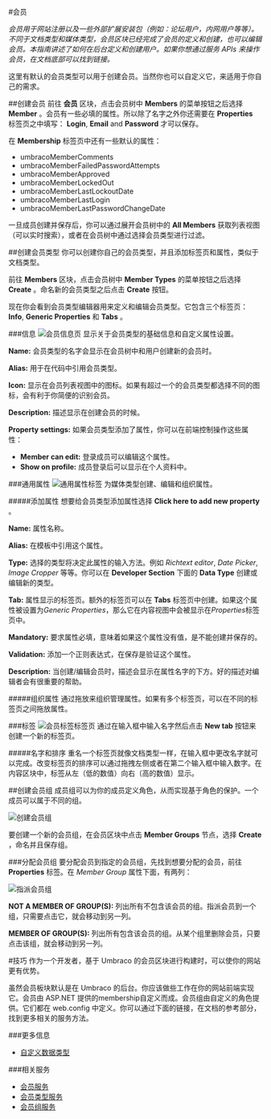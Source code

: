 #会员

*会员用于网站注册以及一些外部扩展安装包（例如：论坛用户，内网用户等等）。不同于文档类型和媒体类型，会员区块已经完成了会员的定义和创建，也可以编辑会员。本指南讲述了如何在后台定义和创建用户。如果你想通过服务 APIs 来操作会员，在文档底部可以找到链接。*

这里有默认的会员类型可以用于创建会员。当然你也可以自定义它，来适用于你自己的需求。

##创建会员
前往 __会员__ 区块，点击会员树中 __Members__ 的菜单按钮之后选择 __Member__ 。会员有一些必填的属性。所以除了名字之外你还需要在 __Properties__ 标签页之中填写： __Login__, __Email__ and __Password__ 才可以保存。

在 __Membership__ 标签页中还有一些默认的属性：

- umbracoMemberComments
- umbracoMemberFailedPasswordAttempts
- umbracoMemberApproved
- umbracoMemberLockedOut
- umbracoMemberLastLockoutDate
- umbracoMemberLastLogin
- umbracoMemberLastPasswordChangeDate

一旦成员创建并保存后，你可以通过展开会员树中的 __All Members__ 获取列表视图（可以实时搜索），或者在会员树中通过选择会员类型进行过滤。

##创建会员类型
你可以创建你自己的会员类型，并且添加标签页和属性，类似于文档类型。

前往 __Members__ 区块，点击会员树中 __Member Types__ 的菜单按钮之后选择 __Create__ 。命名新的会员类型之后点击 __Create__ 按钮。

现在你会看到会员类型编辑器用来定义和编辑会员类型。它包含三个标签页： __Info__, __Generic Properties__ 和 __Tabs__ 。

###信息
![会员信息页](images/Members-Info.jpg)
显示关于会员类型的基础信息和自定义属性设置。

__Name:__ 会员类型的名字会显示在会员树中和用户创建新的会员时。

__Alias:__ 用于在代码中引用会员类型。

__Icon:__ 显示在会员列表视图中的图标。如果有超过一个的会员类型都选择不同的图标，会有利于你简便的识别会员。

__Description:__ 描述显示在创建会员的时候。

__Property settings:__ 如果会员类型添加了属性，你可以在前端控制操作这些属性：

  - __Member can edit:__ 登录成员可以编辑这个属性。
  - __Show on profile:__ 成员登录后可以显示在个人资料中。

###通用属性
![通用属性标签](images/Members-Generic-Properties.jpg)
为媒体类型创建、编辑和组织属性。

#####添加属性
想要给会员类型添加属性选择  __Click here to add new property__ 。

__Name:__ 属性名称。

__Alias:__ 在模板中引用这个属性。

__Type:__ 选择的类型将决定此属性的输入方法。例如 *Richtext editor*, *Date Picker*, *Image Cropper* 等等。你可以在 __Developer Section__ 下面的 __Data Type__ 创建或编辑新的类型。

__Tab:__ 属性显示的标签页。额外的标签页可以在 __Tabs__ 标签页中创建。如果这个属性被设置为*Generic Properties*，那么它在内容视图中会被显示在*Properties*标签页中。

__Mandatory:__ 要求属性必填，意味着如果这个属性没有值，是不能创建并保存的。

__Validation:__ 添加一个正则表达式，在保存是验证这个属性。

__Description:__ 当创建/编辑会员时，描述会显示在属性名字的下方。好的描述对编辑者会有很重要的帮助。

#####组织属性
通过拖放来组织管理属性。如果有多个标签页，可以在不同的标签页之间拖放属性。

###标签
![会员标签标签页](images/Members-Tabs.jpg)
通过在输入框中输入名字然后点击  __New tab__ 按钮来创建一个新的标签页。

#####名字和排序
重名一个标签页就像文档类型一样，在输入框中更改名字就可以完成。改变标签页的排序可以通过拖拽左侧或者在第二个输入框中输入数字。在内容区块中，标签从左（低的数值）向右（高的数值）显示。

##创建会员组
成员组可以为你的成员定义角色，从而实现基于角色的保护。一个成员可以属于不同的组。

![创建会员组](images/Member-Groups-Create.jpg)

要创建一个新的会员组，在会员区块中点击  __Member Groups__ 节点，选择 __Create__ ，命名并且保存组。

###分配会员组
要分配会员到指定的会员组，先找到想要分配的会员，前往 __Properties__ 标签。在 *Member Group* 属性下面，有两列：

![指派会员组](images/Member-Groups-Assign.jpg)

__NOT A MEMBER OF GROUP(S):__ 列出所有不包含该会员的组。指派会员到一个组，只需要点击它，就会移动到另一列。

__MEMBER OF GROUP(S):__ 列出所有包含该会员的组。从某个组里删除会员，只要点击该组，就会移动到另一列。

#技巧
作为一个开发者，基于 Umbraco 的会员区块进行构建时，可以使你的网站更有优势。

虽然会员板块默认是在 Umbraco 的后台。你应该做些工作在你的网站前端实现它。会员由 ASP.NET 提供的membership自定义而成。会员组由自定义的角色提供。它们都在 web.config 中定义。你可以通过下面的链接，在文档的参考部分，找到更多相关的服务方法。

###更多信息
- [自定义数据类型](../Data-Types/)

###相关服务
- [会员服务](../../../Reference/Management/Services/MemberService.md)
- [会员类型服务](../../../Reference/Management/Services/MemberTypeService.md)
- [会员组服务](../../../Reference/Management/Services/MemberGroupService.md)


